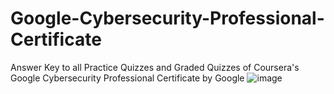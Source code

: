 # Google-Cybersecurity-Professional-Certificate

Answer Key to all Practice Quizzes and Graded Quizzes of Coursera's Google Cybersecurity Professional Certificate by Google
![image](https://github.com/ekouohonore/Google-Cybersecurity-Professional-Certificate/assets/94833160/57f07ed3-a55e-45ca-abda-1e625f07ac35)
